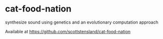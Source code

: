 cat-food-nation
===============

synthesize sound using genetics and an evolutionary computation approach

Available at https://github.com/scottstensland/cat-food-nation

